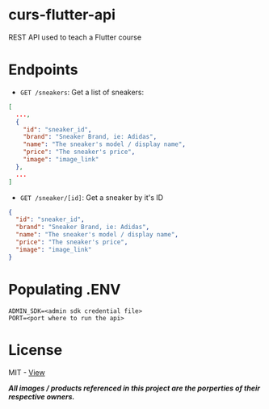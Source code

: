# curs-flutter-api
REST API used to teach a Flutter course

# Endpoints

- `GET /sneakers`: Get a list of sneakers:
```json
[
  ...,
  {
    "id": "sneaker_id",
    "brand": "Sneaker Brand, ie: Adidas",
    "name": "The sneaker's model / display name",
    "price": "The sneaker's price",
    "image": "image_link"
  },
  ...
]
```

- `GET /sneaker/[id]`: Get a sneaker by it's ID
```json
{
  "id": "sneaker_id",
  "brand": "Sneaker Brand, ie: Adidas",
  "name": "The sneaker's model / display name",
  "price": "The sneaker's price",
  "image": "image_link"
}
```

# Populating .ENV
```
ADMIN_SDK=<admin sdk credential file>
PORT=<port where to run the api>
```

# License
MIT - [View](LICENSE)

_**All images / products referenced in this project are the porperties of their
respective owners.**_
